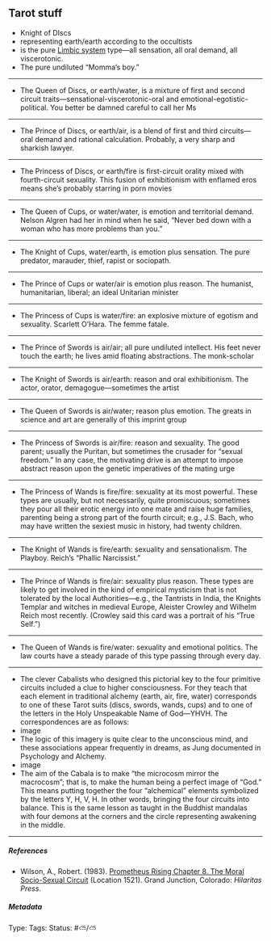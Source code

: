 ## Tarot stuff

* Knight of DIscs
* representing earth/earth according to the occultists
* is the pure [Limbic system](Limbic%20system.md) type—all sensation, all oral demand, all viscerotonic.
* The pure undiluted “Momma’s boy.”

---

* The Queen of Discs, or earth/water, is a mixture of first and second circuit traits—sensational-viscerotonic-oral and emotional-egotistic-political. You better be damned careful to call her Ms

---

* The Prince of Discs, or earth/air, is a blend of first and third circuits—oral demand and rational calculation. Probably, a very sharp and sharkish lawyer.

---

* The Princess of Discs, or earth/fire is first-circuit orality mixed with fourth-circuit sexuality. This fusion of exhibitionism with enflamed eros means she’s probably starring in porn movies

---

* The Queen of Cups, or water/water, is emotion and territorial demand. Nelson Algren had her in mind when he said, “Never bed down with a woman who has more problems than you.”

---

* The Knight of Cups, water/earth, is emotion plus sensation. The pure predator, marauder, thief, rapist or sociopath.

---

* The Prince of Cups or water/air is emotion plus reason. The humanist, humanitarian, liberal; an ideal Unitarian minister

---

* The Princess of Cups is water/fire: an explosive mixture of egotism and sexuality. Scarlett O’Hara. The femme fatale.

---

* The Prince of Swords is air/air; all pure undiluted intellect. His feet never touch the earth; he lives amid floating abstractions. The monk-scholar

---

* The Knight of Swords is air/earth: reason and oral exhibitionism. The actor, orator, demagogue—sometimes the artist

---

* The Queen of Swords is air/water; reason plus emotion. The greats in science and art are generally of this imprint group

---

* The Princess of Swords is air/fire: reason and sexuality. The good parent; usually the Puritan, but sometimes the crusader for “sexual freedom.” In any case, the motivating drive is an attempt to impose abstract reason upon the genetic imperatives of the mating urge

---

* The Princess of Wands is fire/fire: sexuality at its most powerful. These types are usually, but not necessarily, quite promiscuous; sometimes they pour all their erotic energy into one mate and raise huge families, parenting being a strong part of the fourth circuit; e.g., J.S. Bach, who may have written the sexiest music in history, had twenty children.

---

* The Knight of Wands is fire/earth: sexuality and sensationalism. The Playboy. Reich’s “Phallic Narcissist.”

---

* The Prince of Wands is fire/air: sexuality plus reason. These types are likely to get involved in the kind of empirical mysticism that is not tolerated by the local Authorities—e.g., the Tantrists in India, the Knights Templar and witches in medieval Europe, Aleister Crowley and Wilhelm Reich most recently. (Crowley said this card was a portrait of his “True Self.”)

---

* The Queen of Wands is fire/water: sexuality and emotional politics. The law courts have a steady parade of this type passing through every day.

---

* The clever Cabalists who designed this pictorial key to the four primitive circuits included a clue to higher consciousness. For they teach that each element in traditional alchemy (earth, air, fire, water) corresponds to one of these Tarot suits (discs, swords, wands, cups) and to one of the letters in the Holy Unspeakable Name of God—YHVH. The correspondences are as follows:
* image
* The logic of this imagery is quite clear to the unconscious mind, and these associations appear frequently in dreams, as Jung documented in Psychology and Alchemy.
* image
* The aim of the Cabala is to make “the microcosm mirror the macrocosm”; that is, to make the human being a perfect image of “God.” This means putting together the four “alchemical” elements symbolized by the letters Y, H, V, H. In other words, bringing the four circuits into balance. This is the same lesson as taught in the Buddhist mandalas with four demons at the corners and the circle representing awakening in the middle.

---

##### References

* Wilson, A., Robert. (1983). [Prometheus Rising Chapter 8. The Moral Socio-Sexual Circuit](Prometheus%20Rising%20Chapter%208.%20The%20Moral%20Socio-Sexual%20Circuit.md) (Location 1521). Grand Junction, Colorado: *Hilaritas Press*.

##### Metadata

Type: 
Tags:
Status: #⛅️/⛅️
